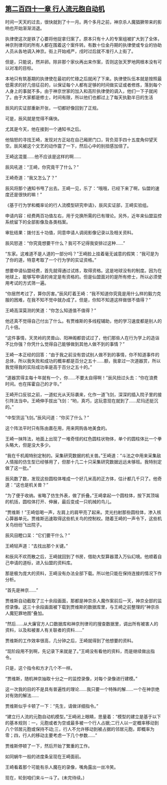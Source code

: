 ## [第二百四十一章 行人流元胞自动机](https://www.xxbiquge.com/11_11207/8947825.html)


  时间一天天的过去，很快就到了十一月。两个多月之前，神京杀人魔猖獗带来的影响也开始渐渐消退。

  执律使这次是铁了心要将他捉拿归案了。原本只有十人的专案组被扩大到了全体，神京刑律司的所有人都在围着这个案件转。有数十位金丹期的执律使或专业的协助人员从各地调入神京。街上开始戒严，戌时过后就不准行人上街了。

  但是，只能说，然并卵。除非那个家伙再出来作案，否则这张天罗地网根本没有可以对准的目标。

  本地只有筑基期的执律使在最初的忙碌之后就闲了下来。执律使队伍本就是按照最低需求的好几倍征召的，以保证每个人都有足够的时间做实证或者修炼，落到每个人身上的事就不多。由于神京世家的加入和高阶执律使的调入，他们一下子就闲了。由于大家都是修士，时间有限，所以他们也都过上了每天执勤半日的生活

  辰风的实证部重新开张，一切都好像回到了正规。

  可是，辰风就是觉得不痛快。

  尤其是今天，他在接到一个通知书之后。

  他恼怒的寻找王崎，发现对方正站在自己厢房门口，背负双手四十五度角仰望天空。辰风被这个文艺的动作震了一下，然后心中的别扭感加倍了。

  王崎这混蛋……他不应该是这样的啊……

  辰风吼道：“王崎，你究竟干了什么？”

  王崎奇道：“我又怎么了？”

  辰风将那个通知书甩了出去。王崎一见，乐了：“哦哦，已经下来了啊，仙盟的速度还是很快的嘛！”

  《基于行为学和概率论的行人流模型研究申请》，辰风实证部，王崎实验组。

  申请内容：经费两百功值左右，用于兑换所需的已有理论。另外，近年来仙盟监控系统留下的全部影像及各类档案。

  审批结果：拨付五十功值，同意申请人调阅影像记录以及相关资料。

  辰风怒道：“你究竟想要干什么？我可不记得我安排过这种……”

  “东家。这难道不是人道的一部分吗？”王崎脸上挂着毫无诚意的假笑：“我可是为了你的道，特意考取了一个行为学的实证资格。”

  想要申请仙盟经费，首先就得通过试炼，取得资格。这是地球没有的制度。因为在地球上，能够写申请的肯定是有资格的。但是仙盟面对的是所有修士，所以必须使用考试的方式筛一遍。

  “你居然考过了，算你厉害。”辰风盯着王崎：“我不知道你究竟是用什么样的毅力克服的困难，在我不知不觉中就办成了。但是，你知不知道这样做很不值得？”

  王崎高深莫测的笑道：“你怎么知道值不值得？”

  他还真不觉得自己付出了什么。有贾维斯的多线程辅助，他的学习速度都是别人的几十倍。

  “这件事情，天灵岭的灵兽山、阳神阁都尝试过了，他们那些人在行为学上的造诣不比你强？你凭什么觉得自己能够做到其他人做不到的事情？”

  王崎一本正经的回答：“由于我之前没有尝试别人做不到的事情，你不知道事件的总体，所以我失败和成功的概率都是百分之五十……额，我拿过一次道器赏，所以我觉得我的实际成功率是高于百分之五十的。”

  “道器赏得主每十年就有一个，你……不要太自得啊！”辰风扭过头去：“你在浪费时间。也在挥霍自己的才华。”

  王崎开口反驳之前，一道虹光从天际袭来，化作一道飞剑，深深的插入院子里的接引阵法当中。王崎伸手拔出飞剑：“哟，真巧，这玩意现在就到了……尼玛还挺沉的。”

  “中型货运飞剑。”辰风问道：“你买了什么？”

  这个阵法平时只有陈由嘉在用，用来网购各地美食的。

  王崎一抹阵法，地面上出现了一堆奇怪的红色圆柱状物体，单个的圆柱体比一个拳头略大，但是没大多少。

  “我在千机阁特别定制的。采集研究数据的机关兽。”王崎道：“斗法之中用来采集敌人情报的仿生型已经够用了，但那十几二十只采集研究数据远远未够班。我特别定做了这一批。”

  辰风数了数，发现这些圆柱体堆成一个好几米高的正方体，估计都几千只了。他奇道：“这也是机关兽？”

  “为了便于收纳。省略了仿生外表，做了折叠。”王崎拿起一个圆柱体，按下其顶端的机括，圆柱体打开、伸展，最后变成一只机械的鸟儿。

  “贾维斯！”王崎低喝一声，左肩上的肩甲亮了起来。灵光扫射那些圆柱体，渗入核心算器单元。贾维斯迅速取得这些机关鸟的控制权。随着王崎的一声令下，这些机关鸟纷纷飞出院子。

  辰风目瞪口呆：“它们要干什么？”

  王崎轻声道：“去找出那个关键。”

  和辰风不欢而散之后，王崎就回到了书房，借助大型算器潜入万仙幻境。他顺着自己申请的道标，进入仙盟的资料库。

  那是极为庞大的资料，王崎没有办法全部下载。所以他只能在保持连接的情况下作分析。

  “首先是神京……”

  贾维斯自动截取了三十余段画面，那都是神京杀人魔作案前后一天，神京全部的监控录像。这三十余段画面被下载到贾维斯的数据库里，与王崎之前整理的“神京杀人魔犯罪地图”叠加。

  “然后……从大廉官方人口数据库和神京刑律司的搜查数据里，调出所有被害人的资料，以及和被害人有关联者的资料……”

  贾维斯的工作效率很高，几分钟之后，王崎就得到了他想要的资料。

  “现阶段用不到啊，先记录下来就是了。”王崎没有看他的资料，而是继续做出指令。

  只是，这个指令和方才几个不一样。

  “贾维斯，随机神京抽取十分之一的监控录像，对每个录像进行建模。”

  这一次我的目的不是具有普遍性的理论……我只要一个特殊的解……一个在神京绝对有效的解法……

  贾维斯似乎卡顿了一下：“先生，请做详细指令。”

  “建立行人流的元胞自动机模型。”王崎闭上眼睛，思量着：“模型的建立是基于以下的基本规则：一，元胞或者为空或最多被一个行人占据;二行人以一定概率移动到八个邻居元胞或保持不动;三，行人不允许移动到被占据的邻居元胞，即概率为零；四，行人的移动主要考虑一下几个参数……”

  贾维斯停顿了一下，然后开始了繁重的工作。

  如同蜗牛一般的进度条呈现在王崎面前。

  王崎看着那个可能有杀人魔在的录像，嘴角露出一丝冷笑。

  现在，轮到咱们来斗一斗了。(未完待续。)
